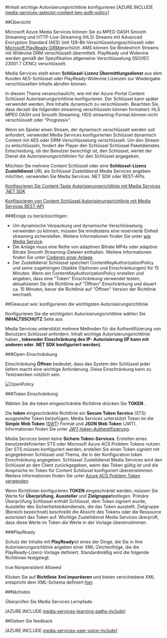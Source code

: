 <properties 
    pageTitle="Konfigurieren mithilfe von Azure Portal Content Schlüssel Autorisierungsrichtlinie | Microsoft Azure" 
    description="Informationen Sie zum Konfigurieren von Autorisierungsrichtlinien für einen symmetrischen Schlüssel." 
    services="media-services" 
    documentationCenter="" 
    authors="juliako" 
    manager="erikre" 
    editor=""/>

<tags 
    ms.service="media-services" 
    ms.workload="media" 
    ms.tgt_pltfrm="na" 
    ms.devlang="na" 
    ms.topic="article" 
    ms.date="10/12/2016" 
    ms.author="juliako"/>



#<a name="configure-content-key-authorization-policy"></a>Inhalt wichtige Autorisierungsrichtlinie konfigurieren
[AZURE.INCLUDE [media-services-selector-content-key-auth-policy](../../includes/media-services-selector-content-key-auth-policy.md)]


##<a name="overview"></a>Übersicht

Microsoft Azure Media Services können Sie zu MPEG-DASH Smooth Streaming und HTTP-Live-Streaming (HLS) Streams mit Advanced Encryption Standard (AES) (mit 128-Bit-Verschlüsselungsschlüssel) oder [Microsoft PlayReady-DRM](https://www.microsoft.com/playready/overview/)geschützt. AMS können Sie Bindestrich Streams mit Widevine DRM verschlüsselt übermittelt. PlayReady und Widevine werden gemäß der Spezifikation allgemeine Verschlüsselung (ISO/IEC 23001 7 CENC) verschlüsselt.

Media Services stellt einen **Schlüssel-Lizenz Übermittlungsdienst** aus dem Kunden AES-Schlüssel oder PlayReady-Widevine Lizenzen zur Wiedergabe verschlüsselten Inhalts abrufen können.

In diesem Thema veranschaulicht, wie mit der Azure-Portal Content Schlüssel Autorisierungsrichtlinie konfigurieren. Der Schlüssel kann später verwendet werden, Ihre Inhalte dynamisch zu verschlüsseln. Beachten Sie, dass derzeit die folgenden streaming verschlüsseln können formatiert: HLS MPEG DASH und Smooth Streaming. HDS-streaming-Format können nicht verschlüsselt oder "Progressiv".

Wenn ein Spieler einen Stream, der dynamisch verschlüsselt werden soll anfordert, verwendet Media Services konfigurierten Schlüssel dynamisch Content mit AES oder DRM-Verschlüsselung verschlüsselt. Um den Stream zu entschlüsseln, fordert der Player den Schlüssel Schlüssel Paketdienstes. Entscheidung, ob der Benutzer berechtigt ist, den Schlüssel, wertet der Dienst die Autorisierungsrichtlinien für den Schlüssel angegeben.


Möchten Sie mehrere Content Schlüssel oder eine **Schlüssel-Lizenz Zustelldienst** URL als Schlüssel Zustelldienst Media Services angeben möchten, verwenden Sie Media Services .NET SDK oder REST-APIs.

[Konfigurieren Sie Content-Taste Autorisierungsrichtlinie mit Media Services .NET SDK](media-services-dotnet-configure-content-key-auth-policy.md)

[Konfigurieren von Content Schlüssel Autorisierungsrichtlinie mit Media Services REST-API](media-services-rest-configure-content-key-auth-policy.md)

###<a name="some-considerations-apply"></a>Einige zu berücksichtigen:

- Um dynamische Verpackung und dynamische Verschlüsselung verwenden zu können, müssen Sie mindestens eine reservierte Einheit streaming sicherstellen. Weitere Informationen finden Sie unter [wie Media Service](media-services-portal-manage-streaming-endpoints.md).
- Die Anlage muss eine Reihe von adaptiven Bitrate MP4s oder adaptive Bitrate Smooth Streaming-Dateien enthalten. Weitere Informationen finden Sie unter [Codieren einer Anlage](media-services-encode-asset.md).
- Der Zustelldienst Schlüssel speichert ContentKeyAuthorizationPolicy und seine zugehörigen Objekte (Optionen und Einschränkungen) für 15 Minuten.  Wenn ein ContentKeyAuthorizationPolicy erstellen und angeben, dass eine "Token" Einschränkung verwendet testen, aktualisieren Sie die Richtlinie auf "Öffnen" Einschränkung und dauert ca. 15 Minuten, bevor die Richtlinie auf "Öffnen" Version der Richtlinie wechselt.


##<a name="how-to-configure-the-key-authorization-policy"></a>Gewusst wie: konfigurieren die wichtigsten Autorisierungsrichtlinie

Konfigurieren Sie die wichtigsten Autorisierungsrichtlinie wählen Sie **INHALTSSCHUTZ** Seite aus

Media Services unterstützt mehrere Methoden für die Authentifizierung von Benutzern Schlüssel anfordern. Inhalt wichtige Autorisierungsrichtlinie haben **, **token**oder Einschränkung des **IP-** Autorisierung (**IP** kann mit anderen oder .NET SDK konfiguriert werden)**.

###<a name="open-restriction"></a>Open-Einschränkung

Einschränkung **Öffnen** bedeutet, dass das System den Schlüssel jeder liefern macht eine wichtige Anforderung. Diese Einschränkung kann zu Testzwecken nützlich sein.

![OpenPolicy][open_policy]

###<a name="token-restriction"></a>Token Einschränkung

Wählen Sie die token eingeschränkte Richtlinie drücken Sie **TOKEN** .

Die **token** eingeschränkte Richtlinie ein **Secure Token Service** (STS) ausgestellte Token beizufügen. Media Services unterstützt Token im die **Simple Web Token** ([SWT](https://msdn.microsoft.com/library/gg185950.aspx#BKMK_2)) Format und **JSON Web Token** (JWT). Informationen finden Sie unter [JWT-token-Authentifizierung](http://www.gtrifonov.com/2015/01/03/jwt-token-authentication-in-azure-media-services-and-dynamic-encryption/).

Media Services bietet keine **Sichere Token-Services**. Erstellen eines benutzerdefinierten STS oder Microsoft Azure ACS Problem Tokens nutzen. Der STS müssen konfiguriert werden, erstellen Sie einen Token signiert mit angegebenen Schlüssel und Thema, die in der Konfiguration token Einschränkung angegeben. Schlüssel Zustelldienst Media Services wird den Schlüssel an den Client zurückgegeben, wenn das Token gültig ist und die Ansprüche im Token für Content Schlüssel konfiguriert übereinstimmen. Weitere Informationen finden Sie unter [Azure ACS Problem Token verwenden](http://mingfeiy.com/acs-with-key-services).

Wenn Richtlinien konfigurieren **TOKEN** eingeschränkt werden, müssen Sie Werte für **Überprüfung**, **Aussteller** und **Zielgruppe**festlegen. Primäre Überprüfung Schlüssel enthält Schlüssel, dem Token signiert wurde, Aussteller des Sicherheitstokendiensts, die das Token ausstellt. Zielgruppe (Bereich bezeichnet) beschreibt die Absicht des Tokens oder die Ressource autorisiert das Token auf. Wichtige Zustelldienst Media Services überprüft, dass diese Werte im Token die Werte in der Vorlage übereinstimmen.

###<a name="playready"></a>PlayReady

Schutz der Inhalte mit **PlayReady**ist eines der Dinge, die Sie in Ihre Autorisierungsrichtlinie angeben einer XML-Zeichenfolge, die die PlayReady-Lizenz-Vorlage definiert. Standardmäßig wird die folgende Richtlinien festgelegt:

<PlayReadyLicenseResponseTemplate xmlns:i="http://www.w3.org/2001/XMLSchema-instance" xmlns="http://schemas.microsoft.com/Azure/MediaServices/KeyDelivery/PlayReadyTemplate/v1">
      <LicenseTemplates>
        <PlayReadyLicenseTemplate><AllowTestDevices>true</AllowTestDevices>
          <ContentKey i:type="ContentEncryptionKeyFromHeader" />
          <LicenseType>Nonpersistent</LicenseType>
          <PlayRight>
            <AllowPassingVideoContentToUnknownOutput>Allowed</AllowPassingVideoContentToUnknownOutput>
          </PlayRight>
        </PlayReadyLicenseTemplate>
      </LicenseTemplates>
    </PlayReadyLicenseResponseTemplate>

Klicken Sie auf **Richtlinie Xml importieren** und bieten verschiedene XML entspricht dem XML-Schema definiert [hier](https://msdn.microsoft.com/library/azure/dn783459.aspx).


##<a name="next-step"></a>Nächstes

Überprüfen Sie Media Services Lernpfade.

[AZURE.INCLUDE [media-services-learning-paths-include](../../includes/media-services-learning-paths-include.md)]

##<a name="provide-feedback"></a>Geben Sie feedback

[AZURE.INCLUDE [media-services-user-voice-include](../../includes/media-services-user-voice-include.md)]





[open_policy]: ./media/media-services-portal-configure-content-key-auth-policy/media-services-protect-content-with-open-restriction.png
[token_policy]: ./media/media-services-key-authorization-policy/media-services-protect-content-with-token-restriction.png

